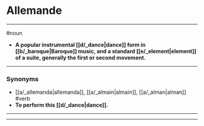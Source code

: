 # Allemande
---
#noun
- **A popular instrumental [[d/_dance|dance]] form in [[b/_baroque|Baroque]] music, and a standard [[e/_element|element]] of a suite, generally the first or second movement.**
---
### Synonyms
- [[a/_allemanda|allemanda]], [[a/_almain|almain]], [[a/_alman|alman]]
#verb
- **To perform this [[d/_dance|dance]].**
---
---
